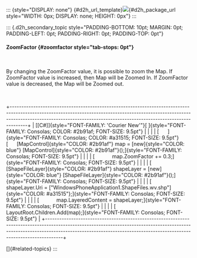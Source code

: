 ::: {style="DISPLAY: none"}
[](ms-xhelp:///?Id=d2h_url_template){#d2h_url_template}![](!package_url!){#d2h_package_url style="WIDTH: 0px; DISPLAY: none; HEIGHT: 0px"}
:::

::: {.d2h_secondary_topic style="PADDING-BOTTOM: 10pt; MARGIN: 0pt; PADDING-LEFT: 0pt; PADDING-RIGHT: 0pt; PADDING-TOP: 0pt"}
#### ZoomFactor {#zoomfactor style="tab-stops: 0pt"}

 

By changing the ZoomFactor value, it is possible to zoom the Map. If ZoomFactor value is increased, then Map will be Zoomed In. If ZoomFactor value is decreased, the Map will be Zoomed out.

 

+-------------------------------------------------------------------------------------------------------------------------------------------------------------------------------------------------------------------------------------------------+
| [\[C#\]]{style="FONT-FAMILY: 'Courier New'"}[ ]{style="FONT-FAMILY: Consolas; COLOR: #2b91af; FONT-SIZE: 9.5pt"}                                                                                                                                |
|                                                                                                                                                                                                                                                 |
| [      ]{style="FONT-FAMILY: Consolas; COLOR: #a31515; FONT-SIZE: 9.5pt"}[      [MapControl]{style="COLOR: #2b91af"} map = [new]{style="COLOR: blue"} [MapControl]{style="COLOR: #2b91af"}();]{style="FONT-FAMILY: Consolas; FONT-SIZE: 9.5pt"} |
|                                                                                                                                                                                                                                                 |
| [            map.ZoomFactor += 0.3;]{style="FONT-FAMILY: Consolas; FONT-SIZE: 9.5pt"}                                                                                                                                                           |
|                                                                                                                                                                                                                                                 |
| [            [ShapeFileLayer]{style="COLOR: #2b91af"} shapeLayer = [new]{style="COLOR: blue"} [ShapeFileLayer]{style="COLOR: #2b91af"}();]{style="FONT-FAMILY: Consolas; FONT-SIZE: 9.5pt"}                                                     |
|                                                                                                                                                                                                                                                 |
| [            shapeLayer.Uri = [\"WindowsPhoneApplication1.ShapeFiles.wv.shp\"]{style="COLOR: #a31515"};]{style="FONT-FAMILY: Consolas; FONT-SIZE: 9.5pt"}                                                                                       |
|                                                                                                                                                                                                                                                 |
| [            map.LayeredContent = shapeLayer;]{style="FONT-FAMILY: Consolas; FONT-SIZE: 9.5pt"}                                                                                                                                                 |
|                                                                                                                                                                                                                                                 |
| [            LayoutRoot.Children.Add(map);]{style="FONT-FAMILY: Consolas; FONT-SIZE: 9.5pt"}                                                                                                                                                    |
+-------------------------------------------------------------------------------------------------------------------------------------------------------------------------------------------------------------------------------------------------+

[]{#related-topics}
:::
